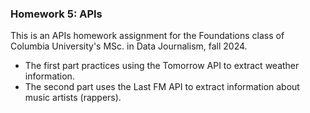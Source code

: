 ### Homework 5: APIs

This is an APIs homework assignment for the Foundations class of Columbia University's MSc. in Data Journalism, fall 2024.
- The first part practices using the Tomorrow API to extract weather information.
- The second part uses the Last FM API to extract information about music artists (rappers).
